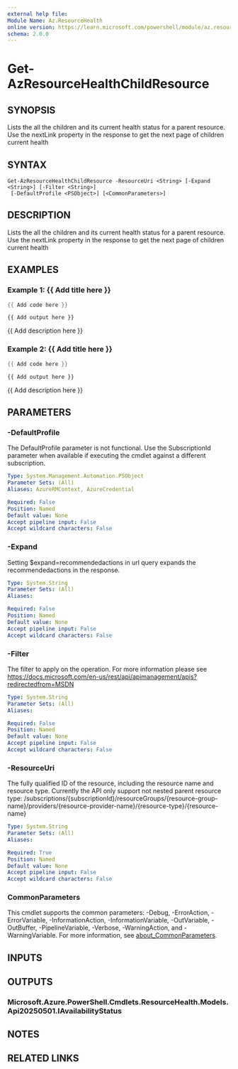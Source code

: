 ```yaml
---
external help file:
Module Name: Az.ResourceHealth
online version: https://learn.microsoft.com/powershell/module/az.resourcehealth/get-azresourcehealthchildresource
schema: 2.0.0
---
```


# Get-AzResourceHealthChildResource

## SYNOPSIS
Lists the all the children and its current health status for a parent resource.
Use the nextLink property in the response to get the next page of children current health

## SYNTAX

```
Get-AzResourceHealthChildResource -ResourceUri <String> [-Expand <String>] [-Filter <String>]
 [-DefaultProfile <PSObject>] [<CommonParameters>]
```

## DESCRIPTION
Lists the all the children and its current health status for a parent resource.
Use the nextLink property in the response to get the next page of children current health

## EXAMPLES

### Example 1: {{ Add title here }}
```powershell
{{ Add code here }}
```

```output
{{ Add output here }}
```

{{ Add description here }}

### Example 2: {{ Add title here }}
```powershell
{{ Add code here }}
```

```output
{{ Add output here }}
```

{{ Add description here }}

## PARAMETERS

### -DefaultProfile
The DefaultProfile parameter is not functional.
Use the SubscriptionId parameter when available if executing the cmdlet against a different subscription.

```yaml
Type: System.Management.Automation.PSObject
Parameter Sets: (All)
Aliases: AzureRMContext, AzureCredential

Required: False
Position: Named
Default value: None
Accept pipeline input: False
Accept wildcard characters: False
```

### -Expand
Setting $expand=recommendedactions in url query expands the recommendedactions in the response.

```yaml
Type: System.String
Parameter Sets: (All)
Aliases:

Required: False
Position: Named
Default value: None
Accept pipeline input: False
Accept wildcard characters: False
```

### -Filter
The filter to apply on the operation.
For more information please see https://docs.microsoft.com/en-us/rest/api/apimanagement/apis?redirectedfrom=MSDN

```yaml
Type: System.String
Parameter Sets: (All)
Aliases:

Required: False
Position: Named
Default value: None
Accept pipeline input: False
Accept wildcard characters: False
```

### -ResourceUri
The fully qualified ID of the resource, including the resource name and resource type.
Currently the API only support not nested parent resource type: /subscriptions/{subscriptionId}/resourceGroups/{resource-group-name}/providers/{resource-provider-name}/{resource-type}/{resource-name}

```yaml
Type: System.String
Parameter Sets: (All)
Aliases:

Required: True
Position: Named
Default value: None
Accept pipeline input: False
Accept wildcard characters: False
```

### CommonParameters
This cmdlet supports the common parameters: -Debug, -ErrorAction, -ErrorVariable, -InformationAction, -InformationVariable, -OutVariable, -OutBuffer, -PipelineVariable, -Verbose, -WarningAction, and -WarningVariable. For more information, see [about_CommonParameters](http://go.microsoft.com/fwlink/?LinkID=113216).

## INPUTS

## OUTPUTS

### Microsoft.Azure.PowerShell.Cmdlets.ResourceHealth.Models.Api20250501.IAvailabilityStatus

## NOTES

## RELATED LINKS


